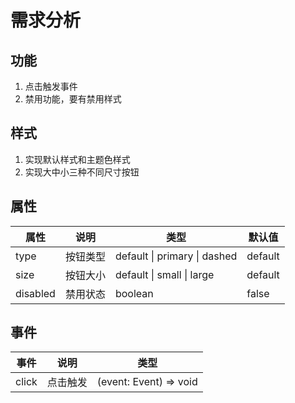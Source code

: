 # 需求分析

## 功能

1. 点击触发事件
2. 禁用功能，要有禁用样式

## 样式
1. 实现默认样式和主题色样式
2. 实现大中小三种不同尺寸按钮



## 属性

| 属性     | 说明     | 类型                         | 默认值  |
| -------- | -------- | ---------------------------- | ------- |
| type     | 按钮类型 | default \| primary \| dashed | default |
| size     | 按钮大小 | default \| small \| large    | default |
| disabled | 禁用状态 | boolean                      | false   |



## 事件

| 事件  | 说明     | 类型                   |
| ----- | -------- | ---------------------- |
| click | 点击触发 | (event: Event) => void |

